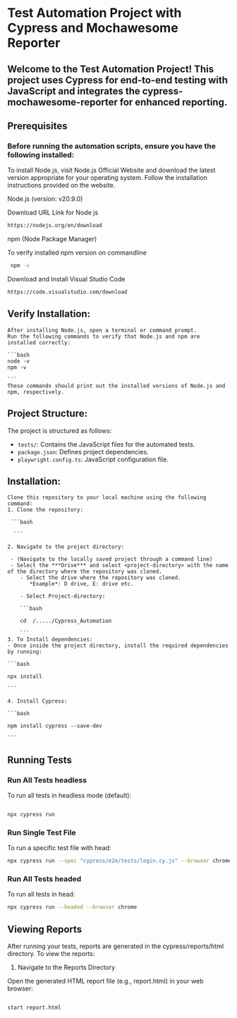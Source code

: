 # Test Automation Project with Cypress and Mochawesome Reporter

## Welcome to the Test Automation Project! This project uses Cypress for end-to-end testing with JavaScript and integrates the cypress-mochawesome-reporter for enhanced reporting.

## Prerequisites 

### Before running the automation scripts, ensure you have the following installed:
To install Node.js, visit Node.js Official Website and download the latest version appropriate for your operating system. Follow the installation instructions provided on the website.

Node.js (version: v20.9.0)

Download URL Link for Node js

```bash
https://nodejs.org/en/download

```
npm (Node Package Manager)

To verify installed npm version on commandline

```bash
 npm -v

```

Download and Install Visual Studio Code

```bash
https://code.visualstudio.com/download

```

## Verify Installation:

    After installing Node.js, open a terminal or command prompt.
    Run the following commands to verify that Node.js and npm are installed correctly:

    ```bash
    node -v
    npm -v

    ```
    These commands should print out the installed versions of Node.js and npm, respectively.

## Project Structure:

The project is structured as follows:

  - `tests/`: Contains the JavaScript files for the automated tests.
  - `package.json`: Defines project dependencies.
  - `playwright.config.ts`: JavaScript configuration file.

## Installation:

    Clone this repository to your local machine using the following command:
    1. Clone the repository:

     ```bash

      ```

    2. Navigate to the project directory:

     - (Navigate to the locally saved project through a command line)
     - Select the ***Drive*** and select <project-directory> with the name of the directory where the repository was cloned.
        - Select the drive where the repository was cloned. 
           *Example*: D drive, E: drive etc.

        - Select Project-directory:

        ```bash

        cd  /...../Cypress_Automation

        ```
    3. To Install dependencies:
    - Once inside the project directory, install the required dependencies by running:

    ```bash

    npx install
     
    ```

    4. Install Cypress:

    ```bash

    npm install cypress --save-dev

    ```
    

## Running Tests

### Run All Tests headless

To run all tests in headless mode (default):

```bash

npx cypress run

```
   
### Run Single Test File
To run a specific test file with head:

```bash
npx cypress run --spec "cypress/e2e/tests/login.cy.js" --browser chrome --headed

```

### Run All Tests headed

To run all tests in head:

```bash
npx cypress run --headed --browser chrome

```

## Viewing Reports

After running your tests, reports are generated in the cypress/reports/html directory. To view the reports:

1. Navigate to the Reports Directory

Open the generated HTML report file (e.g., report.html) in your web browser:

```bash

start report.html

```
